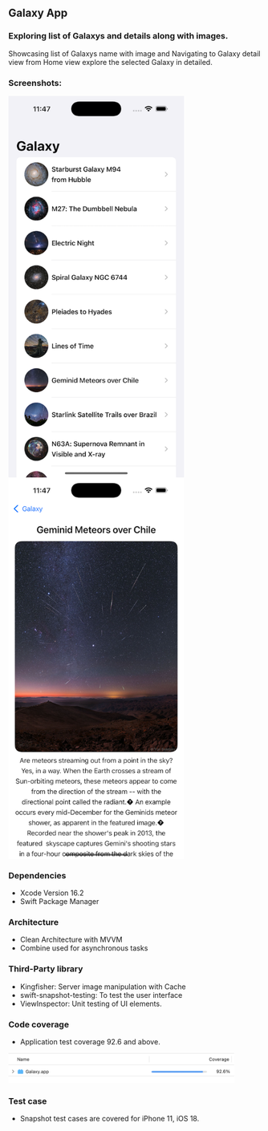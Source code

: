 ## Galaxy App
### Exploring list of Galaxys and details along with images.
Showcasing list of Galaxys name with image and Navigating to Galaxy detail view from Home view explore the selected Galaxy in detailed.

### Screenshots:
<img src="https://github.com/sowsugum/Galaxy/blob/main/Simulator%20Screenshot-iPhone-2025-01-27%20at%2023.47.10.png?raw=true" width="350" align="middle" /> <img src="https://github.com/sowsugum/Galaxy/blob/main/Simulator%20Screenshot-iPhone-2025-01-27%20at%2023.47.20.png?raw=true" width="350" align="middle" />

### Dependencies
- Xcode Version 16.2
- Swift Package Manager

### Architecture
- Clean Architecture with MVVM
- Combine used for asynchronous tasks

### Third-Party library
- Kingfisher: Server image manipulation with Cache
- swift-snapshot-testing: To test the user interface
- ViewInspector: Unit testing of UI elements.

### Code coverage
- Application test coverage 92.6 and above.
<img src="https://github.com/sowsugum/Galaxy/blob/main/CodeCoverage.png" width="450" />

### Test case
- Snapshot test cases are covered for iPhone 11, iOS 18.



